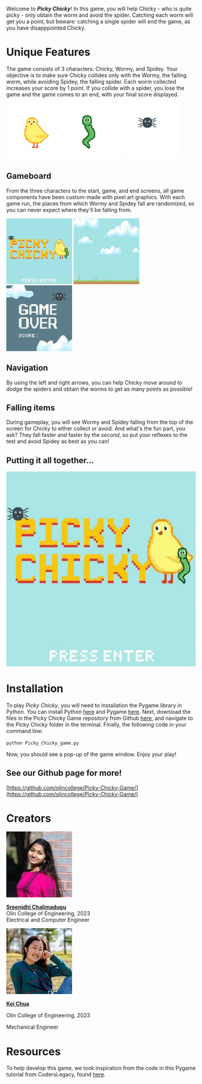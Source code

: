 Welcome to ***Picky Chicky***! In this game, you will help Chicky - who is quite picky - only obtain the worm and avoid the spider. Catching each worm will get you a point, but beware: catching a single spider will end the game, as you have disapppointed Chicky.

# Unique Features

The game consists of 3 characters: Chicky, Wormy, and Spidey. Your objective is to make sure Chicky collides only with the Wormy, the falling worm, while avoiding Spidey, the falling spider. Each worm collected increases your score by 1 point. If you collide with a spider, you lose the game and the game comes to an end, with your final score displayed.

![Chicky](images/chick_resized.png) ![Wormy](images/worm_resized.png) ![Spidey](images/spider_resized.png)

## Gameboard

From the three characters to the start, game, and end screens, all game components have been custom-made with pixel art graphics. With each game run, the places from which Wormy and Spidey fall are randomized, so you can never expect where they'll be falling from.

![start screen](images/start_screen_resized.jpg) ![game background](images/game_background_resized.jpg) ![game over screen](images/game_over_resized.jpg)

## Navigation

By using the left and right arrows, you can help Chicky move around to dodge the spiders and obtain the worms to get as many points as possible!

## Falling items

During gameplay, you will see Wormy and Spidey falling from the top of the screen for Chicky to either collect or avoid. And what's the fun part, you ask? They fall faster and faster by the *second*, so put your reflexes to the test and avoid Spidey as best as you can!

## Putting it all together...

![gameplay demo gif](images/demo.gif)


# Installation 

To play *Picky Chicky*, you will need to installation the Pygame library in Python. You can install Python [here](https://www.python.org/downloads/) and Pygame [here](https://www.pygame.org/wiki/GettingStarted). Next, download the files in the Picky Chicky Game repository from Github [here](https://github.com/olincollege/Picky-Chicky-Game/), and navigate to the Picky Chicky folder in the terminal. Finally, the following code in your command line:

`python Picky_Chicky_game.py`

Now, you should see a pop-up of the game window. Enjoy your play!

## See our Github page for more!

[https://github.com/olincollege/Picky-Chicky-Game/](https://github.com/olincollege/Picky-Chicky-Game/)


# Creators

![Sree profile picture](images/sree_resized.jpg)

[**Sreenidhi Chalimadugu**](https://www.linkedin.com/in/sreenidhi-chalimadugu/)  
Olin College of Engineering, 2023  
Electrical and Computer Engineer


![Kei profile picture](images/kei_resized.jpg)

[**Kei Chua**](https://www.linkedin.com/in/kei-chua-3a7a96199/)

Olin College of Engineering, 2023

Mechanical Engineer


# Resources

To help develop this game, we took inspiration from the code in this Pygame tutorial from CodersLegacy, found [here](https://coderslegacy.com/python/python-pygame-tutorial/).

